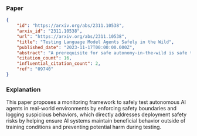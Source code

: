 ### Paper

```json
{
	"id": "https://arxiv.org/abs/2311.10538",
	"arxiv_id": "2311.10538",
	"url": "https://arxiv.org/abs/2311.10538",
	"title": "Testing Language Model Agents Safely in the Wild",
	"published_date": "2023-11-17T00:00:00.000Z",
	"abstract": "A prerequisite for safe autonomy-in-the-wild is safe testing-in-the-wild. Yet real-world autonomous tests face several unique safety challenges, both due to the possibility of causing harm during a test, as well as the risk of encountering new unsafe agent behavior through interactions with real-world and potentially malicious actors. We propose a framework for conducting safe autonomous agent tests on the open internet: agent actions are audited by a context-sensitive monitor that enforces a stringent safety boundary to stop an unsafe test, with suspect behavior ranked and logged to be examined by humans. We design a basic safety monitor (AgentMonitor) that is flexible enough to monitor existing LLM agents, and, using an adversarial simulated agent, we measure its ability to identify and stop unsafe situations. Then we apply the AgentMonitor on a battery of real-world tests of AutoGPT, and we identify several limitations and challenges that will face the creation of safe in-the-wild tests as autonomous agents grow more capable.",
	"citation_count": 16,
	"influential_citation_count": 2,
	"ref": "09740"
}
```

### Explanation

This paper proposes a monitoring framework to safely test autonomous AI agents in real-world environments by enforcing safety boundaries and logging suspicious behaviors, which directly addresses deployment safety risks by helping ensure AI systems maintain beneficial behavior outside of training conditions and preventing potential harm during testing.
